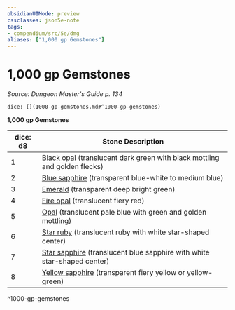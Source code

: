 ```yaml
---
obsidianUIMode: preview
cssclasses: json5e-note
tags:
- compendium/src/5e/dmg
aliases: ["1,000 gp Gemstones"]
---
```

# 1,000 gp Gemstones
*Source: Dungeon Master's Guide p. 134* 

`dice: [](1000-gp-gemstones.md#^1000-gp-gemstones)`

**1,000 gp Gemstones**

| dice: d8 | Stone Description |
|----------|-------------------|
| 1 | [Black opal](black-opal.md) (translucent dark green with black mottling and golden flecks) |
| 2 | [Blue sapphire](blue-sapphire.md) (transparent blue-white to medium blue) |
| 3 | [Emerald](emerald.md) (transparent deep bright green) |
| 4 | [Fire opal](fire-opal.md) (translucent fiery red) |
| 5 | [Opal](opal.md) (translucent pale blue with green and golden mottling) |
| 6 | [Star ruby](star-ruby.md) (translucent ruby with white star-shaped center) |
| 7 | [Star sapphire](star-sapphire.md) (translucent blue sapphire with white star-shaped center) |
| 8 | [Yellow sapphire](yellow-sapphire.md) (transparent fiery yellow or yellow-green) |
^1000-gp-gemstones